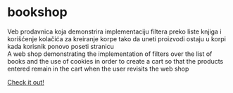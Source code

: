 # bookshop
Veb prodavnica koja demonstrira implementaciju filtera preko liste knjiga i korišćenje kolačića za kreiranje korpe tako da uneti proizvodi ostaju u korpi kada korisnik ponovo poseti stranicu  
A web shop demonstrating the implementation of filters over the list of books and the use of cookies in order to create a cart so that the products entered remain in the cart when the user revisits the web shop 

<a href="https://tosibakoludo.github.io/bookshop/">Check it out!</a>
